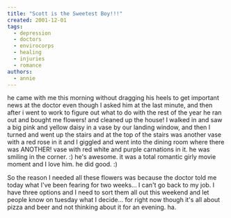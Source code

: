 ```yaml
---
title: "Scott is the Sweetest Boy!!!"
created: 2001-12-01
tags:
  - depression
  - doctors
  - envirocorps
  - healing
  - injuries
  - romance
authors:
  - annie
---
```


he came with me this morning without dragging his heels to get important news at the doctor even though I asked him at the last minute, and then after i went to work to figure out what to do with the rest of the year he ran out and bought me flowers! and cleaned up the house! I walked in and saw a big pink and yellow daisy in a vase by our landing window, and then I turned and went up the stairs and at the top of the stairs was another vase with a red rose in it and I giggled and went into the dining room where there was ANOTHER! vase with red white and purple carnations in it. he was smiling in the corner. :) he's awesome. it was a total romantic girly movie moment and I love him. he did good. :)

So the reason I needed all these flowers was because the doctor told me today what I've been fearing for two weeks... I can't go back to my job. I have three options and I need to sort them all out this weekend and let people know on tuesday what I decide... for right now though it's all about pizza and beer and not thinking about it for an evening. ha.
